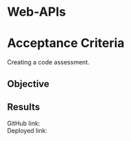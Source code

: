 # Web-APIs
# Acceptance Criteria
Creating a code assessment.

## Objective



## Results
GitHub link: 
<br> Deployed link:

